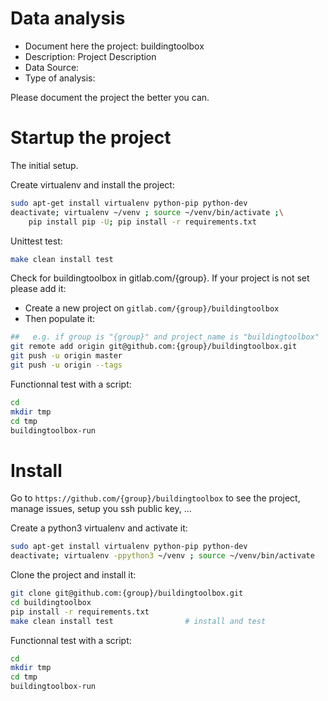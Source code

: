 # Data analysis
- Document here the project: buildingtoolbox
- Description: Project Description
- Data Source:
- Type of analysis:

Please document the project the better you can.

# Startup the project

The initial setup.

Create virtualenv and install the project:
```bash
sudo apt-get install virtualenv python-pip python-dev
deactivate; virtualenv ~/venv ; source ~/venv/bin/activate ;\
    pip install pip -U; pip install -r requirements.txt
```

Unittest test:
```bash
make clean install test
```

Check for buildingtoolbox in gitlab.com/{group}.
If your project is not set please add it:

- Create a new project on `gitlab.com/{group}/buildingtoolbox`
- Then populate it:

```bash
##   e.g. if group is "{group}" and project_name is "buildingtoolbox"
git remote add origin git@github.com:{group}/buildingtoolbox.git
git push -u origin master
git push -u origin --tags
```

Functionnal test with a script:

```bash
cd
mkdir tmp
cd tmp
buildingtoolbox-run
```

# Install

Go to `https://github.com/{group}/buildingtoolbox` to see the project, manage issues,
setup you ssh public key, ...

Create a python3 virtualenv and activate it:

```bash
sudo apt-get install virtualenv python-pip python-dev
deactivate; virtualenv -ppython3 ~/venv ; source ~/venv/bin/activate
```

Clone the project and install it:

```bash
git clone git@github.com:{group}/buildingtoolbox.git
cd buildingtoolbox
pip install -r requirements.txt
make clean install test                # install and test
```
Functionnal test with a script:

```bash
cd
mkdir tmp
cd tmp
buildingtoolbox-run
```
